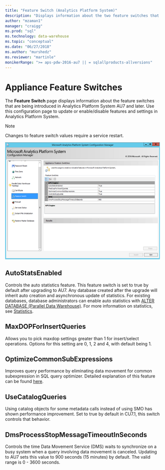 ```yaml
---
title: "Feature Switch (Analytics Platform System)"
description: "Displays information about the two feature switches that are introduced in Analytics Platform System AU7."
author: "mzaman1"
manager: "craigg"
ms.prod: "sql"
ms.technology: data-warehouse
ms.topic: "conceptual"
ms.date: "06/27/2018"
ms.author: "murshedz"
ms.reviewer: "martinle"
monikerRange: ">= aps-pdw-2016-au7 || = sqlallproducts-allversions"
---
```


# Appliance Feature Switches

The **Feature Switch** page displays information about the feature switches that are being introduced in Analytics Platform System AU7 and later. Use this configuration page to update or enable/disable features and settings in Analytics Platform System.

> [!NOTE]
> Changes to feature switch values require a service restart.

![DWConfig Appliance Feature Switch](media/feature-switch/SQL_Server_PDW_DWConfig_feature_switch.png "DWConfig Appliance Feature Switch")

## AutoStatsEnabled

Controls the auto statistics feature. This feature switch is set to true by default after upgrading to AU7. Any database created after the upgrade will inherit auto creation and asynchronous update of statistics. For existing databases, database administrators can enable auto statistics with [ALTER DATABASE (Parallel Data Warehouse)](../t-sql/statements/alter-database-transact-sql.md?tabs=sqlpdw). For more information on statistics, see [Statistics](../relational-databases/statistics/statistics.md).

## MaxDOPForInsertQueries

Allows you to pick maxdop settings greater than 1 for insert/select operations. Options for this setting are 0, 1, 2 and 4, with default being 1.

## OptimizeCommonSubExpressions

Improves query performance by eliminating data movement for common subexpression in SQL query optimizer. Detailed explanation of this feature can be found [here](common-sub-expression-elimination.md).

## UseCatalogQueries

Using catalog objects for some metadata calls instead of using SMO has shown performance improvement. Set to true by default in CU7.1, this switch controls that behavior.

## DmsProcessStopMessageTimeoutInSeconds

Controls the time Data Movement Service (DMS) waits to synchronize on a busy system when a query involving data movement is canceled. Updating to AU7 sets this value to 900 seconds (15 minutes) by default. The valid range is 0 - 3600 seconds.
